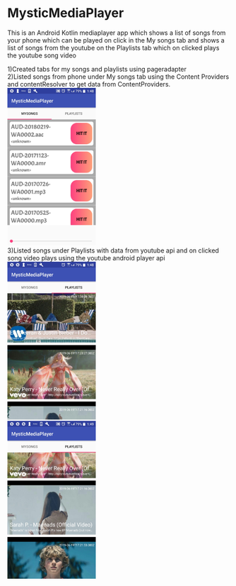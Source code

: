 # MysticMediaPlayer

This is an Android Kotlin mediaplayer app which shows a list of songs from your phone which can be played on click in the My songs tab and shows a list of songs from the youtube on the Playlists tab which on clicked plays the youtube song video<br/>


1)Created tabs for my songs and playlists using pageradapter<br/>
2)Listed songs from phone under My songs tab using the Content Providers and contentResolver to get data from ContentProviders.<br/>
<img  width="200" src="https://github.com/devsarahgeo/MysticMediaPlayer/blob/master/images/Screenshot_2019-07-11_134850.jpg"/><br/>
3)Listed songs under Playlists with data from youtube api and on clicked song video plays using the youtube android player api<br/>
<img  width="200" src="https://github.com/devsarahgeo/MysticMediaPlayer/blob/master/images/Screenshot_2019-07-11_134858.jpg"/><br/>
<img  width="200" src="https://github.com/devsarahgeo/MysticMediaPlayer/blob/master/images/Screenshot_2019-07-11_134944.jpg"/><br/>





